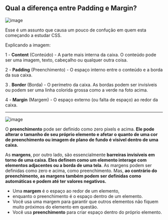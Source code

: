 ## Qual a diferença entre Padding e Margin?

![image](https://user-images.githubusercontent.com/103377845/226115464-dfb5bef5-8d15-47b4-8d00-7eecf15f1804.png)

Esse é um assunto que causa um pouco de confução em quem esta começando a estudar CSS.

Explicando a imagem:

1 - **Content** (Conteúdo) - A parte mais interna da caixa. O conteúdo pode ser uma imagem, texto, cabeçalho ou qualquer outra coisa.

2 - **Padding** (Preenchimento) - O espaço interno entre o conteúdo e a borda da sua caixa.

3 . **Border** (Borda) - O perímetro da caixa. As bordas podem ser invisíveis ou podem ser uma linha colorida grossa como a verde na foto acima.

4 - **Margin** (Margem) - O espaço externo (ou falta de espaço) ao redor da caixa.

________________________________________________________________


![image](https://user-images.githubusercontent.com/103377845/226115506-aaa9d193-41a5-46be-baea-3e31939d26b3.png)


O **preenchimento** pode ser definido como zero pixels e acima. **Ele pode alterar o tamanho de seu próprio elemento e afetar o quanto de uma cor de preenchimento ou imagem de plano de fundo é visível dentro de uma caixa.**

As **margens**, por outro lado, são essencialmente **barreiras invisíveis em torno de uma caixa. Eles definem como um elemento interage com elementos adjacentes ou a borda de uma tela**. As margens podem ser definidas como zero e acima, como preenchimento. Mas, **ao contrário do preenchimento, as margens também podem ser definidas como automáticas e podem até ter valores negativos.**

- Uma **margem** é o espaço ao redor de um elemento,
- enquanto o preenchimento é o espaço dentro de um elemento. 
- Você usa uma margem para garantir que outros elementos não fiquem muito próximos do elemento em questão. 
- Você usa **preenchimento** para criar espaço dentro do próprio elemento.
